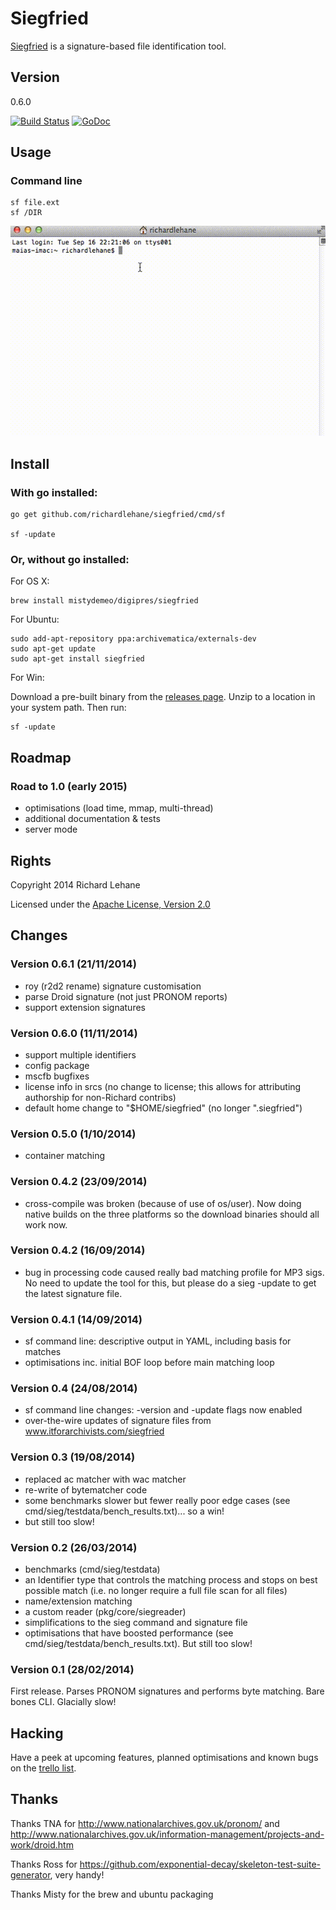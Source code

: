 # Siegfried

[Siegfried](http://www.itforarchivists.com/siegfried) is a signature-based file identification tool.

## Version

0.6.0

[![Build Status](https://travis-ci.org/richardlehane/siegfried.png?branch=master)](https://travis-ci.org/richardlehane/siegfried) [![GoDoc](https://godoc.org/github.com/richardlehane/siegfried/pkg/core?status.svg)](https://godoc.org/github.com/richardlehane/siegfried/pkg/core)

## Usage

### Command line

    sf file.ext
    sf /DIR

![Usage](usage.gif)

## Install

### With go installed: 

    go get github.com/richardlehane/siegfried/cmd/sf

    sf -update


### Or, without go installed:

For OS X:

    brew install mistydemeo/digipres/siegfried

For Ubuntu:

    sudo add-apt-repository ppa:archivematica/externals-dev
    sudo apt-get update
    sudo apt-get install siegfried

For Win:

Download a pre-built binary from the [releases page](https://github.com/richardlehane/siegfried/releases). Unzip to a location in your system path. Then run:

	sf -update

## Roadmap

### Road to 1.0 (early 2015)

- optimisations (load time, mmap, multi-thread)
- additional documentation & tests
- server mode

## Rights

Copyright 2014 Richard Lehane 

Licensed under the [Apache License, Version 2.0](http://www.apache.org/licenses/LICENSE-2.0)

## Changes
### Version 0.6.1 (21/11/2014)
- roy (r2d2 rename) signature customisation
- parse Droid signature (not just PRONOM reports)
- support extension signatures

### Version 0.6.0 (11/11/2014)
- support multiple identifiers
- config package
- mscfb bugfixes
- license info in srcs (no change to license; this allows for attributing authorship for non-Richard contribs)
- default home change to "$HOME/siegfried" (no longer ".siegfried")

### Version 0.5.0 (1/10/2014)
- container matching

### Version 0.4.2 (23/09/2014)
- cross-compile was broken (because of use of os/user). Now doing native builds on the three platforms so the download binaries should all work now.

### Version 0.4.2 (16/09/2014)
- bug in processing code caused really bad matching profile for MP3 sigs. No need to update the tool for this, but please do a sieg -update to get the latest signature file.

### Version 0.4.1 (14/09/2014)
- sf command line: descriptive output in YAML, including basis for matches
- optimisations inc. initial BOF loop before main matching loop

### Version 0.4 (24/08/2014)
- sf command line changes: -version and -update flags now enabled
- over-the-wire updates of signature files from www.itforarchivists.com/siegfried

### Version 0.3 (19/08/2014)
- replaced ac matcher with wac matcher
- re-write of bytematcher code
- some benchmarks slower but fewer really poor edge cases (see cmd/sieg/testdata/bench_results.txt)... so a win!
- but still too slow!

### Version 0.2 (26/03/2014)

- benchmarks (cmd/sieg/testdata)
- an Identifier type that controls the matching process and stops on best possible match (i.e. no longer require a full file scan for all files)
- name/extension matching
- a custom reader (pkg/core/siegreader)
- simplifications to the sieg command and signature file
- optimisations that have boosted performance (see cmd/sieg/testdata/bench_results.txt). But still too slow!

### Version 0.1 (28/02/2014)

First release. Parses PRONOM signatures and performs byte matching. Bare bones CLI. Glacially slow!

## Hacking

Have a peek at upcoming features, planned optimisations and known bugs on the [trello list](https://trello.com/b/ABXkGk6T/siegfried).

## Thanks

Thanks TNA for http://www.nationalarchives.gov.uk/pronom/ and http://www.nationalarchives.gov.uk/information-management/projects-and-work/droid.htm

Thanks Ross for https://github.com/exponential-decay/skeleton-test-suite-generator, very handy!

Thanks Misty for the brew and ubuntu packaging